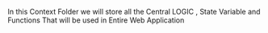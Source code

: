  In this Context Folder we will store all the Central LOGIC , State Variable and Functions That will be used in Entire Web Application